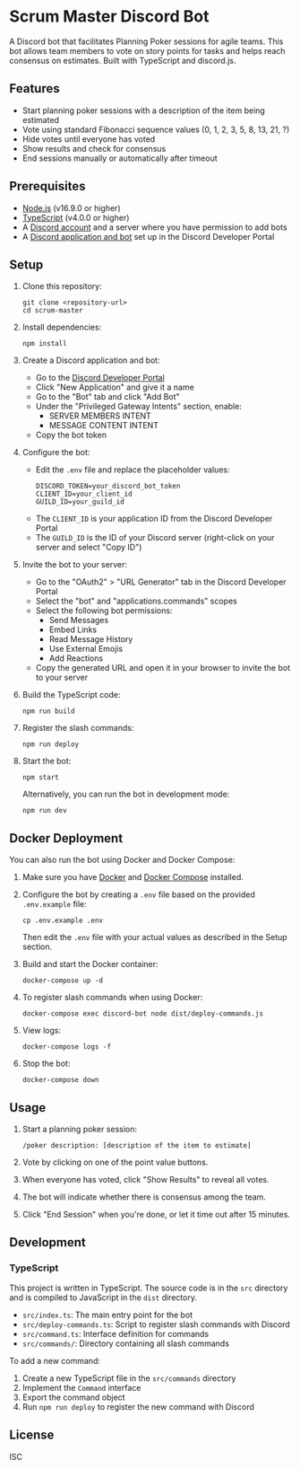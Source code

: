 # Scrum Master Discord Bot

A Discord bot that facilitates Planning Poker sessions for agile teams. This bot allows team members to vote on story points for tasks and helps reach consensus on estimates. Built with TypeScript and discord.js.

## Features

- Start planning poker sessions with a description of the item being estimated
- Vote using standard Fibonacci sequence values (0, 1, 2, 3, 5, 8, 13, 21, ?)
- Hide votes until everyone has voted
- Show results and check for consensus
- End sessions manually or automatically after timeout

## Prerequisites

- [Node.js](https://nodejs.org/) (v16.9.0 or higher)
- [TypeScript](https://www.typescriptlang.org/) (v4.0.0 or higher)
- A [Discord account](https://discord.com/) and a server where you have permission to add bots
- A [Discord application and bot](https://discord.com/developers/applications) set up in the Discord Developer Portal

## Setup

1. Clone this repository:
   ```
   git clone <repository-url>
   cd scrum-master
   ```

2. Install dependencies:
   ```
   npm install
   ```

3. Create a Discord application and bot:
   - Go to the [Discord Developer Portal](https://discord.com/developers/applications)
   - Click "New Application" and give it a name
   - Go to the "Bot" tab and click "Add Bot"
   - Under the "Privileged Gateway Intents" section, enable:
     - SERVER MEMBERS INTENT
     - MESSAGE CONTENT INTENT
   - Copy the bot token

4. Configure the bot:
   - Edit the `.env` file and replace the placeholder values:
     ```
     DISCORD_TOKEN=your_discord_bot_token
     CLIENT_ID=your_client_id
     GUILD_ID=your_guild_id
     ```
   - The `CLIENT_ID` is your application ID from the Discord Developer Portal
   - The `GUILD_ID` is the ID of your Discord server (right-click on your server and select "Copy ID")

5. Invite the bot to your server:
   - Go to the "OAuth2" > "URL Generator" tab in the Discord Developer Portal
   - Select the "bot" and "applications.commands" scopes
   - Select the following bot permissions:
     - Send Messages
     - Embed Links
     - Read Message History
     - Use External Emojis
     - Add Reactions
   - Copy the generated URL and open it in your browser to invite the bot to your server

6. Build the TypeScript code:
   ```
   npm run build
   ```

7. Register the slash commands:
   ```
   npm run deploy
   ```

8. Start the bot:
   ```
   npm start
   ```

   Alternatively, you can run the bot in development mode:
   ```
   npm run dev
   ```

## Docker Deployment

You can also run the bot using Docker and Docker Compose:

1. Make sure you have [Docker](https://www.docker.com/get-started) and [Docker Compose](https://docs.docker.com/compose/install/) installed.

2. Configure the bot by creating a `.env` file based on the provided `.env.example` file:
   ```
   cp .env.example .env
   ```
   Then edit the `.env` file with your actual values as described in the Setup section.

3. Build and start the Docker container:
   ```
   docker-compose up -d
   ```

4. To register slash commands when using Docker:
   ```
   docker-compose exec discord-bot node dist/deploy-commands.js
   ```

5. View logs:
   ```
   docker-compose logs -f
   ```

6. Stop the bot:
   ```
   docker-compose down
   ```

## Usage

1. Start a planning poker session:
   ```
   /poker description: [description of the item to estimate]
   ```

2. Vote by clicking on one of the point value buttons.

3. When everyone has voted, click "Show Results" to reveal all votes.

4. The bot will indicate whether there is consensus among the team.

5. Click "End Session" when you're done, or let it time out after 15 minutes.

## Development

### TypeScript

This project is written in TypeScript. The source code is in the `src` directory and is compiled to JavaScript in the `dist` directory.

- `src/index.ts`: The main entry point for the bot
- `src/deploy-commands.ts`: Script to register slash commands with Discord
- `src/command.ts`: Interface definition for commands
- `src/commands/`: Directory containing all slash commands

To add a new command:

1. Create a new TypeScript file in the `src/commands` directory
2. Implement the `Command` interface
3. Export the command object
4. Run `npm run deploy` to register the new command with Discord

## License

ISC
